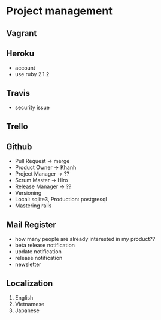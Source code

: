 Project management
===================

Vagrant
-------------

Heroku
-------------

  - account
  - use ruby 2.1.2

Travis
-------------

  - security issue

Trello
-------------


Github
-------------

  - Pull Request -> merge
  - Product Owner -> Khanh
  - Project Manager -> ??
  - Scrum Master -> Hiro
  - Release Manager -> ??
  - Versioning
  - Local: sqlite3, Production: postgresql
  - Mastering rails

Mail Register
---------------

  - how many people are already interested in my product??
  - beta release notification
  - update notification
  - release notification
  - newsletter

Localization
---------------

  1. English
  2. Vietnamese
  3. Japanese
